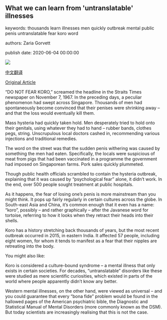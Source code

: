 ## What we can learn from 'untranslatable' illnesses

keywords: thousands learn illnesses men quickly outbreak mental public penis untranslatable fear koro word

authors: Zaria Gorvett

publish date: 2020-06-04 00:00:00

![](https://ichef.bbci.co.uk/wwfeatures/live/624_351/images/live/p0/8g/2j/p08g2jkv.jpg)

[中文翻译](What%20we%20can%20learn%20from%20%27untranslatable%27%20illnesses_zh.md)

[Original Article](https://www.bbc.com/future/article/20200604-what-we-can-learn-from-untranslatable-illnesses)

“DO NOT FEAR KORO,” screamed the headline in the Straits Times newspaper on November 7, 1967. In the preceding days, a peculiar phenomenon had swept across Singapore. Thousands of men had spontaneously become convinced that their penises were shrinking away – and that the loss would eventually kill them.

Mass hysteria had quickly taken hold. Men desperately tried to hold onto their genitals, using whatever they had to hand – rubber bands, clothes pegs, string. Unscrupulous local doctors cashed in, recommending various injections and traditional remedies.

The word on the street was that the sudden penis withering was caused by something the men had eaten. Specifically, the locals were suspicious of meat from pigs that had been vaccinated in a programme the government had imposed on Singaporean farms. Pork sales quickly plummeted.

Though public health officials scrambled to contain the hysteria outbreak, explaining that it was caused by “psychological fear” alone, it didn’t work. In the end, over 500 people sought treatment at public hospitals.

As it happens, the fear of losing one’s penis is more mainstream than you might think. It pops up fairly regularly in certain cultures across the globe. In South-east Asia and China, it’s common enough that it even has a name: “koro”, possibly – and rather graphically – after the Javanese word for tortoise, referring to how it looks when they retract their heads into their shells.

Koro has a history stretching back thousands of years, but the most recent outbreak occurred in 2015, in eastern India. It affected 57 people, including eight women, for whom it tends to manifest as a fear that their nipples are retreating into the body.

You might also like:

Koro is considered a culture-bound syndrome – a mental illness that only exists in certain societies. For decades, “untranslatable” disorders like these were studied as mere scientific curiosities, which existed in parts of the world where people apparently didn’t know any better.

Western mental illnesses, on the other hand, were viewed as universal – and you could guarantee that every “bona fide” problem would be found in the hallowed pages of the American psychiatric bible, the Diagnostic and Statistical Manual of Mental Disorders (more commonly known as the DSM). But today scientists are increasingly realising that this is not the case.